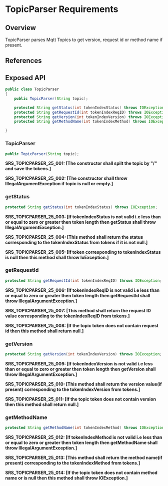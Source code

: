 # TopicParser Requirements

## Overview

TopicParser parses Mqtt Topics to get version, request id or method name if present.

## References

## Exposed API

```java
public class TopicParser
{
    public TopicParser(String topic);

    protected String getStatus(int tokenIndexStatus) throws IOException;
    protected String getRequestId(int tokenIndexReqID) throws IOException;
    protected String getVersion(int tokenIndexVersion) throws IOException;
    protected String getMethodName(int tokenIndexMethod) throws IOException;

}
```

### TopicParser

```java
public TopicParser(String topic);
```

**SRS_TOPICPARSER_25_001: [**The constructor shall spilt the topic by "/" and save the tokens.**]**

**SRS_TOPICPARSER_25_002: [**The constructor shall throw IllegalArgumentException if topic is null or empty.**]**



### getStatus

```java
protected String getStatus(int tokenIndexStatus) throws IOException;
```

**SRS_TOPICPARSER_25_003: [**If tokenIndexStatus is not valid i.e less than or equal to zero or greater then token length then getStatus shall throw  IllegalArgumentException.**]**

**SRS_TOPICPARSER_25_004: [**This method shall return the status corresponding to the tokenIndexStatus from tokens if it is not null.**]**

**SRS_TOPICPARSER_25_005: [**If token corresponding to tokenIndexStatus is null then this method shall throw IoException.**]**


### getRequestId

```java
protected String getRequestId(int tokenIndexReqID) throws IOException;
```

**SRS_TOPICPARSER_25_006: [**If tokenIndexReqID is not valid i.e less than or equal to zero or greater then token length then getRequestId shall throw  IllegalArgumentException.**]**

**SRS_TOPICPARSER_25_007: [**This method shall return the request ID value corresponding to the tokenIndexReqID from tokens.**]**

**SRS_TOPICPARSER_25_008: [**If the topic token does not contain request id then this method shall return null.**]**

### getVersion

```java
protected String getVersion(int tokenIndexVersion) throws IOException;
```

**SRS_TOPICPARSER_25_009: [**If tokenIndexVersion is not valid i.e less than or equal to zero or greater then token length then getVersion shall throw  IllegalArgumentException.**]**

**SRS_TOPICPARSER_25_010: [**This method shall return the version value(if present) corresponding to the tokenIndexVersion from tokens.**]**

**SRS_TOPICPARSER_25_011: [**If the topic token does not contain version then this method shall return null.**]**

### getMethodName

```java
protected String getMethodName(int tokenIndexMethod) throws IOException;
```

**SRS_TOPICPARSER_25_012: [**If tokenIndexMethod is not valid i.e less than or equal to zero or greater then token length then getMethodName shall throw  IllegalArgumentException.**]**

**SRS_TOPICPARSER_25_013: [**This method shall return the method name(if present) corresponding to the tokenIndexMethod from tokens.**]**

**SRS_TOPICPARSER_25_014: [**If the topic token does not contain method name or is null then this method shall throw IOException.**]**
